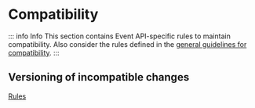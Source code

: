 # Compatibility

::: info Info
This section contains Event API-specific rules to maintain compatibility.
Also consider the rules defined in the [general guidelines for compatibility](/guidelines/general-guidelines/compatibility).
:::

## Versioning of incompatible changes

[<!--RULES-->Rules](./versioning/rules)
